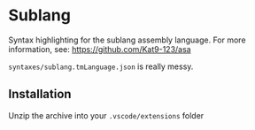 # Sublang
Syntax highlighting for the sublang assembly language.
For more information, see: https://github.com/Kat9-123/asa

`syntaxes/sublang.tmLanguage.json` is really messy.

## Installation
Unzip the archive into your `.vscode/extensions` folder
